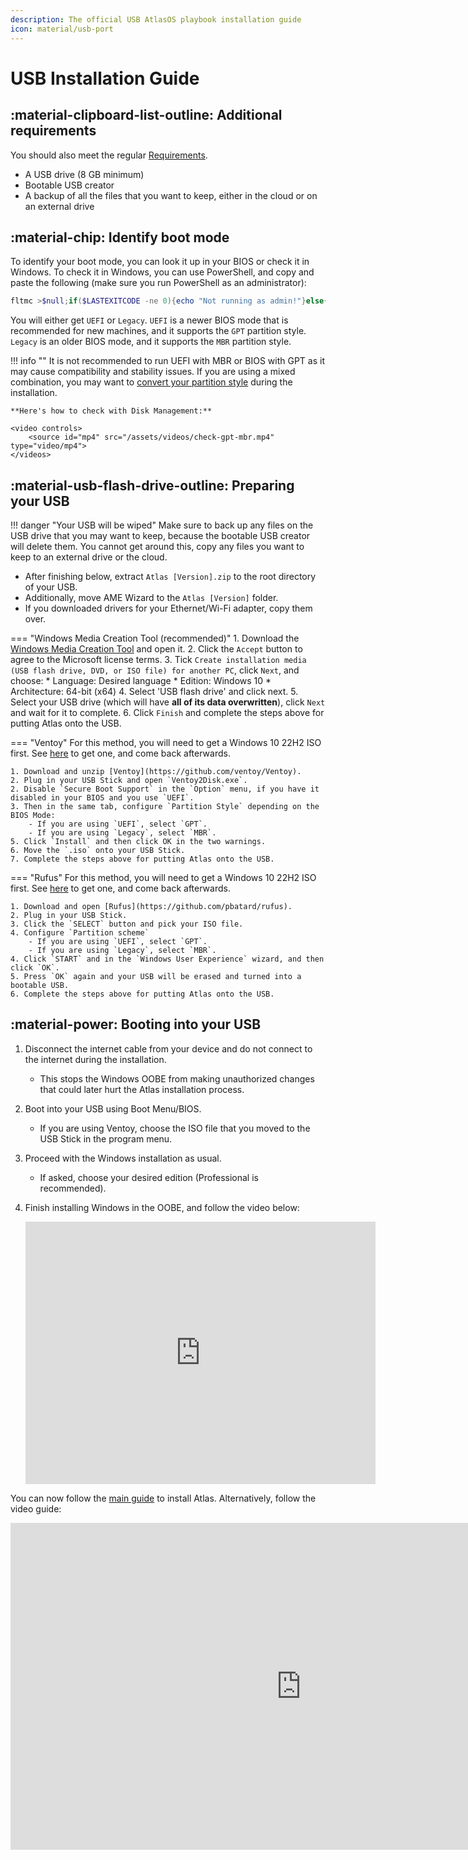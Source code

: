 ```yaml
---
description: The official USB AtlasOS playbook installation guide
icon: material/usb-port
---
```


# USB Installation Guide

## :material-clipboard-list-outline: Additional requirements

You should also meet the regular [Requirements](/getting-started/installation/#requirements).

* A USB drive (8 GB minimum)
* Bootable USB creator
* A backup of all the files that you want to keep, either in the cloud or on an external drive

## :material-chip: Identify boot mode

To identify your boot mode, you can look it up in your BIOS or check it in Windows.
To check it in Windows, you can use PowerShell, and copy and paste the following (make sure you run PowerShell as an administrator):

```PowerShell
fltmc >$null;if($LASTEXITCODE -ne 0){echo "Not running as admin!"}else{$BootMode = If(bcdedit | Select-String "path.*efi"){"UEFI"}else{"legacy"};echo "Computer is running in $BootMode boot mode."}
```

You will either get `UEFI` or `Legacy`. `UEFI` is a newer BIOS mode that is recommended for new machines, and it supports the `GPT` partition style. `Legacy` is an older BIOS mode, and it supports the `MBR` partition style.

!!! info ""
    It is not recommended to run UEFI with MBR or BIOS with GPT as it may cause compatibility and stability issues.
    If you are using a mixed combination, you may want to [convert your partition style](https://learn.microsoft.com/en-us/windows-server/storage/disk-management/change-an-mbr-disk-into-a-gpt-disk) during the installation.

    **Here's how to check with Disk Management:**

    <video controls>
        <source id="mp4" src="/assets/videos/check-gpt-mbr.mp4" type="video/mp4">
    </videos>
    
## :material-usb-flash-drive-outline: Preparing your USB

!!! danger "Your USB will be wiped"
    Make sure to back up any files on the USB drive that you may want to keep, because the bootable USB creator will delete them. You cannot get around this, copy any files you want to keep to an external drive or the cloud.

- After finishing below, extract `Atlas [Version].zip` to the root directory of your USB.
- Additionally, move AME Wizard to the `Atlas [Version]` folder.
- If you downloaded drivers for your Ethernet/Wi-Fi adapter, copy them over.

=== "Windows Media Creation Tool (recommended)"
    1. Download the [Windows Media Creation Tool](https://go.microsoft.com/fwlink/?LinkId=691209) and open it.
    2. Click the `Accept` button to agree to the Microsoft license terms.
    3. Tick `Create installation media (USB flash drive, DVD, or ISO file) for another PC`, click `Next`, and choose:
        * Language: Desired language
        * Edition: Windows 10
        * Architecture: 64-bit (x64)
    4. Select 'USB flash drive' and click next.
    5. Select your USB drive (which will have **all of its data overwritten**), click `Next` and wait for it to complete.
    6. Click `Finish` and complete the steps above for putting Atlas onto the USB.

=== "Ventoy"
    For this method, you will need to get a Windows 10 22H2 ISO first. See [here](/getting-started/installation/#download-an-iso) to get one, and come back afterwards.

    1. Download and unzip [Ventoy](https://github.com/ventoy/Ventoy).
    2. Plug in your USB Stick and open `Ventoy2Disk.exe`.
    2. Disable `Secure Boot Support` in the `Option` menu, if you have it disabled in your BIOS and you use `UEFI`.
    3. Then in the same tab, configure `Partition Style` depending on the BIOS Mode:
        - If you are using `UEFI`, select `GPT`.
        - If you are using `Legacy`, select `MBR`.
    5. Click `Install` and then click OK in the two warnings.
    6. Move the `.iso` onto your USB Stick.
    7. Complete the steps above for putting Atlas onto the USB.

=== "Rufus"
    For this method, you will need to get a Windows 10 22H2 ISO first. See [here](/getting-started/installation/#download-an-iso) to get one, and come back afterwards.

    1. Download and open [Rufus](https://github.com/pbatard/rufus).
    2. Plug in your USB Stick.
    3. Click the `SELECT` button and pick your ISO file.
    4. Configure `Partition scheme`
        - If you are using `UEFI`, select `GPT`.
        - If you are using `Legacy`, select `MBR`.
    4. Click `START` and in the `Windows User Experience` wizard, and then click `OK`.
    5. Press `OK` again and your USB will be erased and turned into a bootable USB.
    6. Complete the steps above for putting Atlas onto the USB.

## :material-power: Booting into your USB

1. Disconnect the internet cable from your device and do not connect to the internet during the installation.
    - This stops the Windows OOBE from making unauthorized changes that could later hurt the Atlas installation process.
2. Boot into your USB using Boot Menu/BIOS.
    - If you are using Ventoy, choose the ISO file that you moved to the USB Stick in the program menu.
4. Proceed with the Windows installation as usual.
    - If asked, choose your desired edition (Professional is recommended).
5. Finish installing Windows in the OOBE, and follow the video below:

    <iframe src="https://gcore.jsdelivr.net/gh/amitxv/PC-Tuning@main/media/oobe-windows10+-example.mp4" width="560" height="420" frameborder="0" allowfullscreen></iframe>

You can now follow the [main guide](/getting-started/installation/#install-atlas) to install Atlas. Alternatively, follow the video guide:
<iframe width="930" height="523" src="https://www.youtube.com/embed/GoO36Tj5TGE?t=523" title="Atlas OS — Installation Guide &amp; Overview (Performant Windows!)" frameborder="0" allow="accelerometer; autoplay; clipboard-write; encrypted-media; gyroscope; picture-in-picture; web-share" allowfullscreen></iframe>
